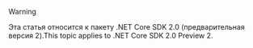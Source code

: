 > [!WARNING]
> <span data-ttu-id="541b5-101">Эта статья относится к пакету .NET Core SDK 2.0 (предварительная версия 2).</span><span class="sxs-lookup"><span data-stu-id="541b5-101">This topic applies to .NET Core SDK 2.0 Preview 2.</span></span>
